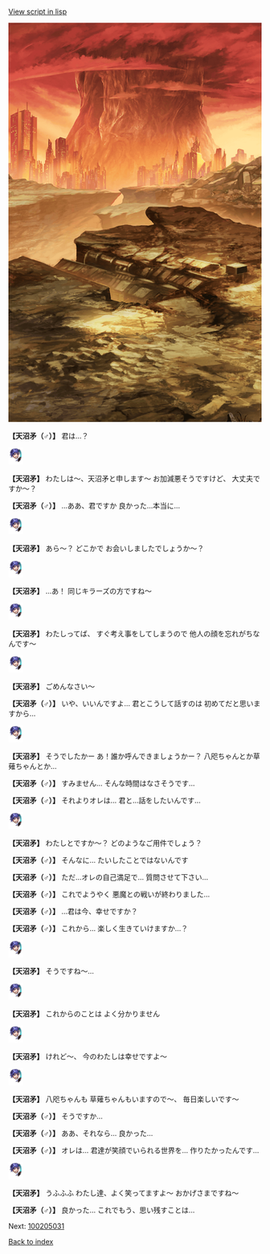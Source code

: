[View script in lisp](../scripts/100205020.txt)

![underwild.png](../images/backgrounds/underwild.png)

**【天沼矛（♂）】**
君は…？

<img src="../images/units/1300431.png" alt="1300431.png" height="34"/>

**【天沼矛】**
わたしは～、天沼矛と申します～
お加減悪そうですけど、
大丈夫ですか～？

**【天沼矛（♂）】**
…ああ、君ですか
良かった…本当に…

<img src="../images/units/1300431.png" alt="1300431.png" height="34"/>

**【天沼矛】**
あら～？
どこかで
お会いしましたでしょうか～？

<img src="../images/units/1300431.png" alt="1300431.png" height="34"/>

**【天沼矛】**
…あ！
同じキラーズの方ですね～

<img src="../images/units/1300431.png" alt="1300431.png" height="34"/>

**【天沼矛】**
わたしってば、
すぐ考え事をしてしまうので
他人の顔を忘れがちなんです～

<img src="../images/units/1300431.png" alt="1300431.png" height="34"/>

**【天沼矛】**
ごめんなさい～

**【天沼矛（♂）】**
いや、いいんですよ…
君とこうして話すのは
初めてだと思いますから…

<img src="../images/units/1300431.png" alt="1300431.png" height="34"/>

**【天沼矛】**
そうでしたかー
あ！誰か呼んできましょうかー？
八咫ちゃんとか草薙ちゃんとか…

**【天沼矛（♂）】**
すみません…
そんな時間はなさそうです…

**【天沼矛（♂）】**
それよりオレは…
君と…話をしたいんです…

<img src="../images/units/1300431.png" alt="1300431.png" height="34"/>

**【天沼矛】**
わたしとですか～？
どのようなご用件でしょう？

**【天沼矛（♂）】**
そんなに…
たいしたことではないんです

**【天沼矛（♂）】**
ただ…オレの自己満足で…
質問させて下さい…

**【天沼矛（♂）】**
これでようやく
悪魔との戦いが終わりました…

**【天沼矛（♂）】**
…君は今、幸せですか？

**【天沼矛（♂）】**
これから…
楽しく生きていけますか…？

<img src="../images/units/1300431.png" alt="1300431.png" height="34"/>

**【天沼矛】**
そうですね～…

<img src="../images/units/1300431.png" alt="1300431.png" height="34"/>

**【天沼矛】**
これからのことは
よく分かりません

<img src="../images/units/1300431.png" alt="1300431.png" height="34"/>

**【天沼矛】**
けれど～、
今のわたしは幸せですよ～

<img src="../images/units/1300431.png" alt="1300431.png" height="34"/>

**【天沼矛】**
八咫ちゃんも
草薙ちゃんもいますので～、
毎日楽しいです～

**【天沼矛（♂）】**
そうですか…

**【天沼矛（♂）】**
ああ、それなら…
良かった…

**【天沼矛（♂）】**
オレは…
君達が笑顔でいられる世界を…
作りたかったんです…

<img src="../images/units/1300431.png" alt="1300431.png" height="34"/>

**【天沼矛】**
うふふふ
わたし達、よく笑ってますよ～
おかげさまですね～

**【天沼矛（♂）】**
良かった…
これでもう、思い残すことは…


Next: [100205031](100205031.md)

[Back to index](index.md)

